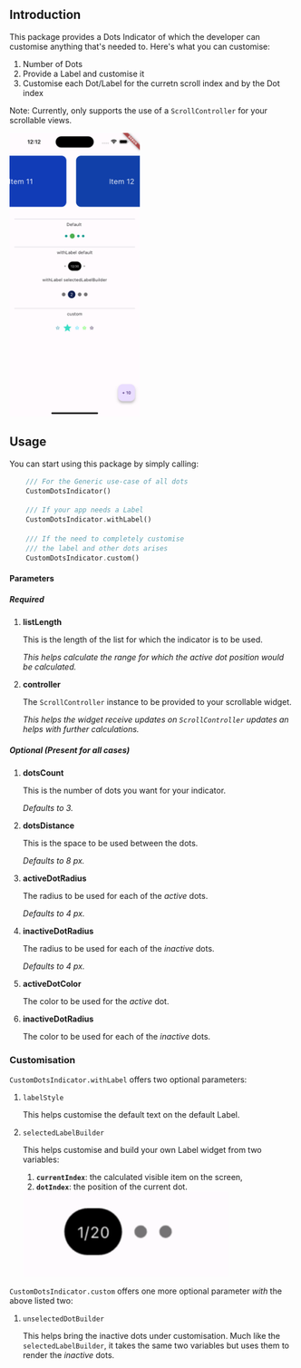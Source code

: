 ## Introduction

This package provides a Dots Indicator of which the developer can customise anything that's needed to. Here's what you can customise:

1. Number of Dots
2. Provide a Label and customise it
3. Customise each Dot/Label for the curretn scroll index and by the Dot index

Note: Currently, only supports the use of a `ScrollController` for your scrollable views.

<img src="./screenshots/screenshot.png" alt="screenshot" height="500"/>

## Usage

You can start using this package by simply calling:

```dart
    /// For the Generic use-case of all dots
    CustomDotsIndicator()

    /// If your app needs a Label
    CustomDotsIndicator.withLabel()

    /// If the need to completely customise
    /// the label and other dots arises
    CustomDotsIndicator.custom()
```

#### Parameters

##### Required

1. **listLength**

   This is the length of the list for which the indicator is to be used.

   _This helps calculate the range for which the active dot position would be calculated._

2. **controller**

   The `ScrollController` instance to be provided to your scrollable widget.

   _This helps the widget receive updates on `ScrollController` updates an helps with further calculations._

##### Optional (_Present for all cases_)

1. **dotsCount**

   This is the number of dots you want for your indicator.

   _Defaults to 3._

2. **dotsDistance**

   This is the space to be used between the dots.

   _Defaults to 8 px._

3. **activeDotRadius**

   The radius to be used for each of the _active_ dots.

   _Defaults to 4 px._

4. **inactiveDotRadius**

   The radius to be used for each of the _inactive_ dots.

   _Defaults to 4 px._

5. **activeDotColor**

   The color to be used for the _active_ dot.

6. **inactiveDotRadius**

   The color to be used for each of the _inactive_ dots.

### Customisation

`CustomDotsIndicator.withLabel` offers two optional parameters:

1. `labelStyle`

   This helps customise the default text on the default Label.

2. `selectedLabelBuilder`

   This helps customise and build your own Label widget from two variables:

   1. **`currentIndex`**: the calculated visible item on the screen,
   2. **`dotIndex`**: the position of the current dot.

   <img src="./screenshots/default_label.png" alt="default label" height="150"/>

`CustomDotsIndicator.custom` offers one more optional parameter _with_ the above listed two:

1. `unselectedDotBuilder`

   This helps bring the inactive dots under customisation. Much like the `selectedLabelBuilder`, it takes the same two variables but uses them to render the _inactive_ dots.
